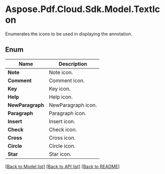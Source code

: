 ﻿# Aspose.Pdf.Cloud.Sdk.Model.TextIcon
Enumerates the icons to be used in displaying the annotation.

## Enum

 Name | Description
------------ | ------------
**Note** | Note icon.
**Comment** | Comment icon.
**Key** | Key icon.
**Help** | Help icon.
**NewParagraph** | NewParagraph icon.
**Paragraph** | Paragraph icon.
**Insert** | Insert icon.
**Check** | Check icon.
**Cross** | Cross icon.
**Circle** | Circle icon.
**Star** | Star icon.


[[Back to Model list]](../README.md#documentation-for-models) [[Back to API list]](../README.md#documentation-for-api-endpoints) [[Back to README]](../README.md)

